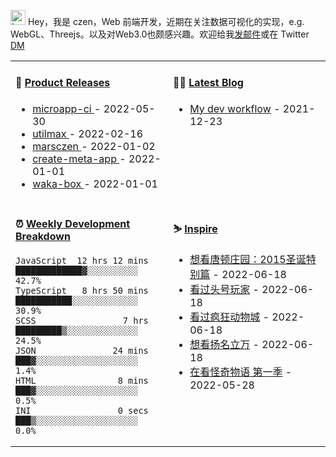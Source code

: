 
<img src="https://github.com/marsczen/marsczen/blob/master/octocat.gif" alt="hey" width="24"> Hey，我是 czen，Web 前端开发，近期在关注数据可视化的实现，e.g. WebGL、Threejs。以及对Web3.0也颇感兴趣。欢迎给我[发邮件](mailto:pealstyle@gmail.com)或在 Twitter [DM](https://twitter.com/ac_czen)

<table width="800px">
<tr>
<td valign="top" width="50%">

#### 🌾 <a href="https://github.com/marsczen/marsczen/blob/master/releases.md" target="_blank">Product Releases</a>

<!-- recent_releases starts -->
* <a href='https://github.com/marsczen/microapp-ci/releases/tag/v0.1.6' target='_blank'>microapp-ci </a> - 2022-05-30
* <a href='https://github.com/marsczen/utilmax/releases/tag/v1.1.0' target='_blank'>utilmax </a> - 2022-02-16
* <a href='https://github.com/marsczen/marsczen/releases/tag/v0.0.1' target='_blank'>marsczen </a> - 2022-01-02
* <a href='https://github.com/marsczen/create-meta-app/releases/tag/v0.0.4' target='_blank'>create-meta-app </a> - 2022-01-01
* <a href='https://github.com/marsczen/waka-box/releases/tag/v3.0.1' target='_blank'>waka-box </a> - 2022-01-01
<!-- recent_releases ends -->

</td>
<td valign="top" width="50%">

#### 🧗‍♂️ <a href="https://github.com/marsczen/blog/issues" target="_blank">Latest Blog</a>

<!-- blog starts -->
* <a href='https://www.github.com/marsczen/blog/issues/1' target='_blank'>My dev workflow</a> - 2021-12-23
<!-- blog ends -->

</td>
</tr>
<tr>
<td valign="top" width="50%">

#### ⏰  <a href="https://gist.github.com/marsczen/0c39a3e7b4a372c6cff4a8714271308c" target="_blank">Weekly Development Breakdown</a>

<!-- code_time starts -->

```text
JavaScript  12 hrs 12 mins  █████████████▓░░░░░░░░░░  42.7%
TypeScript   8 hrs 50 mins  ███████████░░░░░░░░░░░░░  30.9%
SCSS                 7 hrs  █████████▒░░░░░░░░░░░░░░  24.5%
JSON               24 mins  ███▓░░░░░░░░░░░░░░░░░░░░   1.4%
HTML                8 mins  ███▓░░░░░░░░░░░░░░░░░░░░   0.5%
INI                 0 secs  ███▒░░░░░░░░░░░░░░░░░░░░   0.0%
```

<!-- code_time ends -->

</td>
<td valign="top" width="50%">

#### ⛷️ <a href="https://www.douban.com/people/yushangyuzui/" target="_blank">Inspire</a>

<!-- douban starts -->
* <a href='http://movie.douban.com/subject/26320001/' target='_blank'>想看唐顿庄园：2015圣诞特别篇</a> - 2022-06-18
* <a href='http://movie.douban.com/subject/4920389/' target='_blank'>看过头号玩家</a> - 2022-06-18
* <a href='http://movie.douban.com/subject/25662329/' target='_blank'>看过疯狂动物城</a> - 2022-06-18
* <a href='http://movie.douban.com/subject/35422807/' target='_blank'>想看扬名立万</a> - 2022-06-18
* <a href='http://movie.douban.com/subject/26359270/' target='_blank'>在看怪奇物语 第一季</a> - 2022-05-28
<!-- douban ends -->

</td>
  </tr>
  </table>
